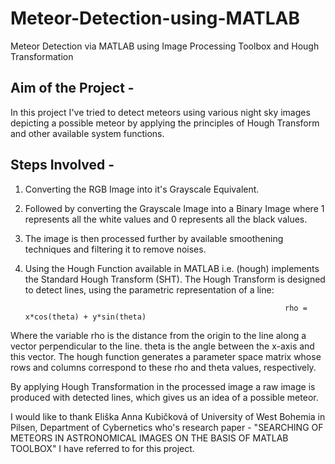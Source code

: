 # Meteor-Detection-using-MATLAB
Meteor Detection via MATLAB using Image Processing Toolbox and Hough Transformation
## Aim of the Project - 
In this project I've tried to detect meteors using various night sky images depicting a possible meteor by applying the principles of Hough Transform and other available system functions.

## Steps Involved - 
1) Converting the RGB Image into it's Grayscale Equivalent.
2) Followed by converting the Grayscale Image into a Binary Image where 1 represents all the white values and 0 represents all the black values. 
3) The image is then processed further by available smoothening techniques and filtering it to remove noises.
4) Using the Hough Function available in MATLAB i.e. (hough) implements the Standard Hough Transform (SHT). The Hough Transform is designed to detect lines, using the parametric representation of a line:

                                                                 rho = x*cos(theta) + y*sin(theta)

  Where the variable rho is the distance from the origin to the line along a vector perpendicular to the line. theta is the angle between the x-axis and this vector. The hough       function generates a parameter space matrix whose rows and columns correspond to these rho and theta values, respectively.

  By applying Hough Transformation in the processed image a raw image is produced with detected lines, which gives us an idea of a possible meteor.
  
I would like to thank Eliška Anna Kubičková of University of West Bohemia in Pilsen, Department of Cybernetics who's research paper - "SEARCHING OF METEORS IN ASTRONOMICAL IMAGES
ON THE BASIS OF MATLAB TOOLBOX" I have referred to for this project.
